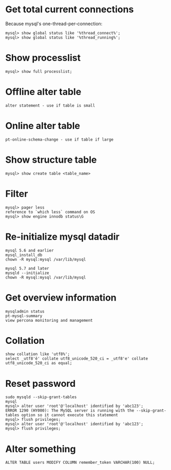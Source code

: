 # Get total current connections
Because mysql's one-thread-per-connection:
```
mysql> show global status like '%thread_connect%';
mysql> show global status like '%thread_running%';
```

# Show processlist
```
mysql> show full processlist;
```

# Offline alter table
```
alter statement - use if table is small
```

# Online alter table
```
pt-online-schema-change - use if table if large
```

# Show structure table
```
mysql> show create table <table_name>
```

# Filter
```
mysql> pager less
reference to `which less` command on OS
mysql> show engine innodb status\G
```

# Re-initialize mysql datadir
```
mysql 5.6 and earlier
mysql_install_db
chown -R mysql:mysql /var/lib/mysql
```

```
mysql 5.7 and later
mysqld --initialize
chown -R mysql:mysql /var/lib/mysql
```

# Get overview information
```
mysqladmin status
pt-mysql-summary
view percona monitoring and management
```

# Collation
```
show collation like 'utf8%';
select _utf8'ê' collate utf8_unicode_520_ci = _utf8'e' collate utf8_unicode_520_ci as equal;
```

# Reset password
```
sudo mysqld --skip-grant-tables
mysql
mysql> alter user 'root'@'localhost' identified by 'abc123';
ERROR 1290 (HY000): The MySQL server is running with the --skip-grant-tables option so it cannot execute this statement
mysql> flush privileges;
mysql> alter user 'root'@'localhost' identified by 'abc123';
mysql> flush privileges;
```

# Alter something
```
ALTER TABLE users MODIFY COLUMN remember_token VARCHAR(100) NULL;
```
